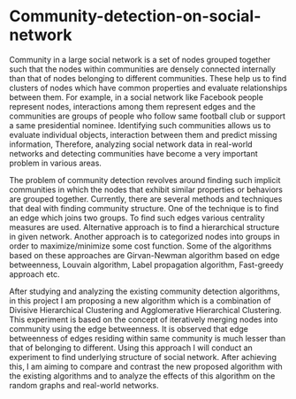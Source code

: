 # Community-detection-on-social-network


Community in a large social network is a set of nodes grouped together such that the
nodes within communities are densely connected internally than that of nodes belonging
to different communities. These help us to find clusters of nodes which have common
properties and evaluate relationships between them. For example, in a social network
like Facebook people represent nodes, interactions among them represent edges
and the communities are groups of people who follow same football club or support a
same presidential nominee. Identifying such communities allows us to evaluate individual
objects, interaction between them and predict missing information, Therefore,
analyzing social network data in real-world networks and detecting communities have
become a very important problem in various areas.

The problem of community detection revolves around finding such implicit communities
in which the nodes that exhibit similar properties or behaviors are grouped together.
Currently, there are several methods and techniques that deal with finding community
structure. One of the technique is to find an edge which joins two groups. To find such
edges various centrality measures are used. Alternative approach is to find a hierarchical
structure in given network. Another approach is to categorized nodes into groups in
order to maximize/minimize some cost function. Some of the algorithms based on these
approaches are Girvan-Newman algorithm based on edge betweenness, Louvain algorithm, 
Label propagation algorithm, Fast-greedy approach etc. 

After studying and analyzing the existing community detection algorithms, in this project
I am proposing a new algorithm which is a combination of Divisive Hierarchical Clustering
and Agglomerative Hierarchical Clustering. This experiment is based on the concept
of iteratively merging nodes into community using the edge betweenness. It is observed
that edge betweenness of edges residing within same community is much lesser
than that of belonging to different. Using this approach I will conduct an experiment
to find underlying structure of social network. After achieving this, I am aiming to compare
and contrast the new proposed algorithm with the existing algorithms and to analyze
the effects of this algorithm on the random graphs and real-world networks.
